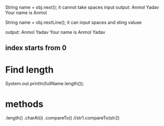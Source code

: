 String name = obj.next();
it cannot take spaces input
output:
Anmol Yadav
Your name is Anmol

String name = obj.nextLine();
it can input spaces and sting valuse

output:
Anmol Yadav
Your name is Anmol Yadav

## index starts from 0

# Find length

System.out.println(fullName.length());

# methods

.length()
.charAt(i)
.compareTo() //str1.compareTo(str2)
